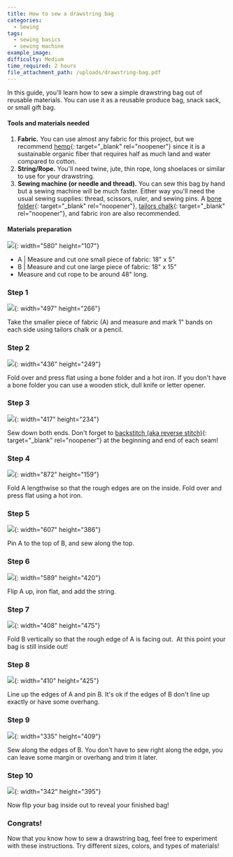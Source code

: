 ```yaml
---
title: How to sew a drawstring bag
categories:
  - Sewing
tags:
  - sewing basics
  - sewing machine
example_image:
difficulty: Medium
time_required: 2 hours
file_attachment_path: /uploads/drawstring-bag.pdf
---
```


In this guide, you'll learn how to sew a simple drawstring bag out of reusable materials. You can use it as a reusable produce bag, snack sack, or small gift bag.

#### Tools and materials needed

1. **Fabric.** You can use almost any fabric for this project, but we recommend [hemp](https://www.etsy.com/listing/546939909/hmong-hill-tribe-hemp-hand-woven-hemp){: target="_blank" rel="noopener"} since it is a sustainable organic fiber that requires half as much land and water compared to cotton.
2. **String/Rope.** You'll need twine, jute, thin rope, long shoelaces or similar to use for your drawstring.
3. **Sewing machine (or needle and thread).** You can sew this bag by hand but a sewing machine will be much faster. Either way you'll need the usual sewing supplies: thread, scissors, ruler, and sewing pins. A [bone folder](https://www.joann.com/fiskars-bone-folder/10224780.html){: target="_blank" rel="noopener"}, [tailors chalk](https://www.joann.com/dritz-tailor-chalk-refill-white/1049832.html){: target="_blank" rel="noopener"}, and fabric iron are also recommended.

#### Materials preparation

![](/uploads/how-to-sew-a-drawstring-bag/materials.png){: width="580" height="107"}

* A \| Measure and cut one small piece of fabric: 18" x 5"
* B \| Measure and cut one large piece of fabric: 18" x 15"
* Measure and cut rope to be around 48" long.

### Step 1

![](/uploads/how-to-sew-a-drawstring-bag/step1.png){: width="497" height="266"}

Take the smaller piece of fabric (A) and measure and mark 1" bands on each side using tailors chalk or a pencil.

### Step 2

![](/uploads/how-to-sew-a-drawstring-bag/step2.png){: width="436" height="249"}

Fold over and press flat using a bone folder and a hot iron. If you don't have a bone folder you can use a wooden stick, dull knife or letter opener.

### Step 3

![](/uploads/how-to-sew-a-drawstring-bag/step3.png){: width="417" height="234"}

Sew down both ends. Don't forget to [backstitch (aka reverse stitch)](https://doitbetteryourself.club/blog/how-to-back-stitch-and-why-its-important/){: target="_blank" rel="noopener"} at the beginning and end of each seam\!

### Step 4

![](/uploads/how-to-sew-a-drawstring-bag/step4.png){: width="872" height="159"}

Fold A lengthwise so that the rough edges are on the inside. Fold over and press flat using a hot iron.

### Step 5

![](/uploads/how-to-sew-a-drawstring-bag/step5.png){: width="607" height="386"}

Pin A to the top of B, and sew along the top.

### Step 6

![](/uploads/how-to-sew-a-drawstring-bag/step6.png){: width="589" height="420"}

Flip A up, iron flat, and add the string.

### Step 7

![](/uploads/how-to-sew-a-drawstring-bag/step7.png){: width="408" height="475"}

Fold B vertically so that the rough edge of A is facing out.&nbsp; At this point your bag is still inside out\!

### Step 8

![](/uploads/how-to-sew-a-drawstring-bag/step8.png){: width="410" height="425"}

Line up the edges of A and pin B. It's ok if the edges of B don't line up exactly or have some overhang.

### Step 9

![](/uploads/how-to-sew-a-drawstring-bag/step9.png){: width="335" height="409"}

Sew along the edges of B. You don't have to sew right along the edge, you can leave some margin or overhang and trim it later.

### Step 10

![](/uploads/how-to-sew-a-drawstring-bag/step10.png){: width="342" height="395"}

Now flip your bag inside out to reveal your finished bag\!

### Congrats\!

Now that you know how to sew a drawstring bag, feel free to experiment with these instructions. Try different sizes, colors, and types of materials\!

&nbsp;

&nbsp;
